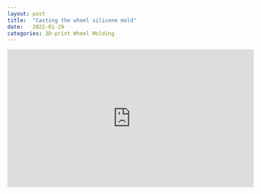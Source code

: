 ```yaml
---
layout: post
title:  "Casting the wheel silicone mold"
date:   2022-01-29
categories: 3D-print Wheel Molding
---
```


<iframe width="560" height="315" src="https://www.youtube.com/embed/nQBWKNykcYI" title="YouTube video player" frameborder="0" allow="accelerometer; autoplay; clipboard-write; encrypted-media; gyroscope; picture-in-picture" allowfullscreen></iframe>
